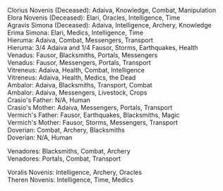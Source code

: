 Clorius Novenis (Deceased): Adaiva, Knowledge, Combat, Manipulation  
Elora Novenis (Deceased): Elari, Oracles, Intelligence, Time  
Agravis Simona (Deceased): Adaiva, Intelligence, Archery, Knowledge  
Erima Simona: Elari, Medics, Intelligence, Time  
Hieruma: Adaiva, Combat, Messengers, Transport  
Hieruma: 3/4 Adaiva and 1/4 Fausor, Storms, Earthquakes, Health  
Venadus: Fausor, Blacksmiths, Portals, Messengers  
Venadus: Fausor, Messengers, Portals, Transport  
Vitreneus: Adaiva, Health, Combat, Intelligence  
Vitreneus: Adaiva, Health, Medics, the Dead  
Ambalor: Adaiva, Blacksmiths, Transport, Combat  
Ambalor: Adaiva, Messengers, Livestock, Crops  
Crasio's Father: N/A, Human  
Crasio's Mother: Adaiva, Messengers, Portals, Transport  
Vermich's Father: Fausor, Earthquakes, Blacksmiths, Magic  
Vermich's Mother: Fausor, Storms, Messengers, Transport  
Doverian: Combat, Archery, Blacksmiths  
Doverian: N/A, Human  
  
Venadores: Blacksmiths, Combat, Archery  
Venadores: Portals, Combat, Transport  
  
Voralis Novenis: Intelligence, Archery, Oracles  
Theren Novenis: Intelligence, Time, Medics